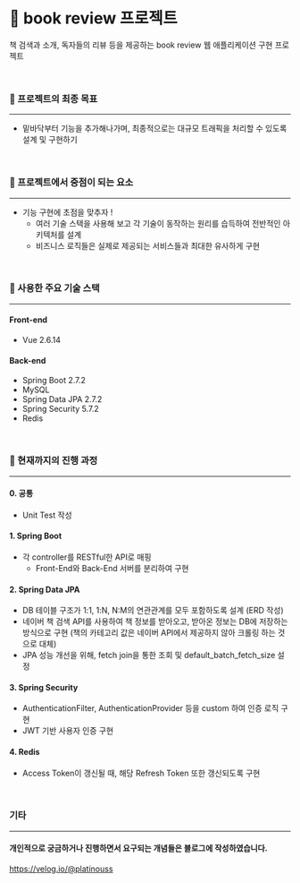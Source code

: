 # :blue_book: book review 프로젝트
책 검색과 소개, 독자들의 리뷰 등을 제공하는 book review 웹 애플리케이션 구현 프로젝트

<br/>

### :pushpin: 프로젝트의 최종 목표
___
* 밑바닥부터 기능을 추가해나가며, 최종적으로는 대규모 트래픽을 처리할 수 있도록 설계 및 구현하기

<br/>

### :pushpin: 프로젝트에서 중점이 되는 요소
___
* 기능 구현에 초점을 맞추자 !
  * 여러 기술 스택을 사용해 보고 각 기술이 동작하는 원리를 습득하여 전반적인 아키텍처를 설계
  * 비즈니스 로직들은 실제로 제공되는 서비스들과 최대한 유사하게 구현

<br/>

### :paperclip: 사용한 주요 기술 스택
___
#### Front-end
* Vue 2.6.14
#### Back-end
* Spring Boot 2.7.2
* MySQL
* Spring Data JPA 2.7.2
* Spring Security 5.7.2
* Redis

<br/>

### :bookmark: 현재까지의 진행 과정
___
#### 0. 공통
* Unit Test 작성
#### 1. Spring Boot
* 각 controller를 RESTful한 API로 매핑
    * Front-End와 Back-End 서버를 분리하여 구현
#### 2. Spring Data JPA
* DB 테이블 구조가 1:1, 1:N, N:M의 연관관계를 모두 포함하도록 설계 (ERD 작성)
* 네이버 책 검색 API를 사용하여 책 정보를 받아오고, 받아온 정보는 DB에 저장하는 방식으로 구현 (책의 카테고리 값은 네이버 API에서 제공하지 않아 크롤링 하는 것으로 대체)
* JPA 성능 개선을 위해, fetch join을 통한 조회 및 default_batch_fetch_size 설정
#### 3. Spring Security
* AuthenticationFilter, AuthenticationProvider 등을 custom 하여 인증 로직 구현
* JWT 기반 사용자 인증 구현
#### 4. Redis
* Access Token이 갱신될 때, 해당 Refresh Token 또한 갱신되도록 구현

<br/>

### 기타
___
#### 개인적으로 궁금하거나 진행하면서 요구되는 개념들은 블로그에 작성하였습니다.
https://velog.io/@platinouss